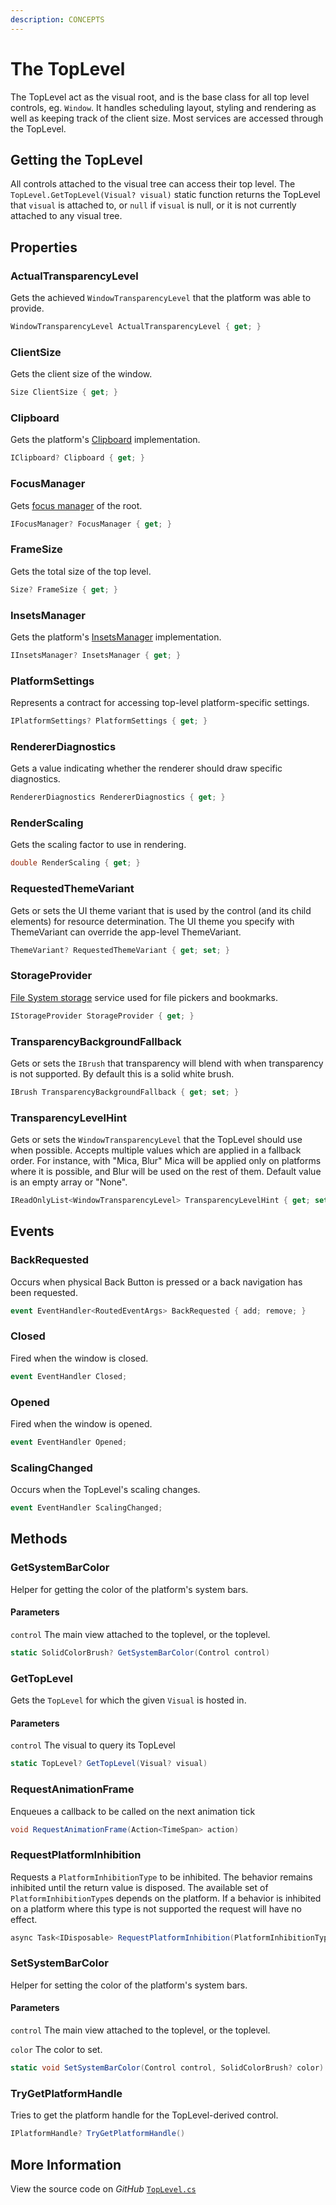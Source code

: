 ```yaml
---
description: CONCEPTS
---
```


# The TopLevel

The TopLevel act as the visual root, and is the base class for all top level controls, eg. `Window`. It handles scheduling layout, styling and rendering as well as keeping track of the client size. Most services are accessed through the TopLevel.

## Getting the TopLevel
All controls attached to the visual tree can access their top level. The `TopLevel.GetTopLevel(Visual? visual)` static function returns the TopLevel that `visual` is attached to, or `null` if `visual` is null, or it is not currently attached to any visual tree.

## Properties

### ActualTransparencyLevel
Gets the achieved `WindowTransparencyLevel` that the platform was able to provide.

```cs
WindowTransparencyLevel ActualTransparencyLevel { get; }
```

### ClientSize
Gets the client size of the window.

```cs
Size ClientSize { get; }
```

### Clipboard
Gets the platform's [Clipboard](./services/clipboard) implementation.

```cs
IClipboard? Clipboard { get; }
```

### FocusManager
Gets [focus manager](./services/focus-manager) of the root.

```cs
IFocusManager? FocusManager { get; }
```

### FrameSize
Gets the total size of the top level.

```cs
Size? FrameSize { get; }
```

### InsetsManager
Gets the platform's [InsetsManager](./services/insets-manager) implementation.

```cs
IInsetsManager? InsetsManager { get; }
```

### PlatformSettings
Represents a contract for accessing top-level platform-specific settings.

```cs
IPlatformSettings? PlatformSettings { get; }
```

### RendererDiagnostics
Gets a value indicating whether the renderer should draw specific diagnostics.

```cs
RendererDiagnostics RendererDiagnostics { get; }
```

### RenderScaling
Gets the scaling factor to use in rendering.

```cs
double RenderScaling { get; }
```

### RequestedThemeVariant
Gets or sets the UI theme variant that is used by the control (and its child elements) for resource determination. The UI theme you specify with ThemeVariant can override the app-level ThemeVariant.

```cs
ThemeVariant? RequestedThemeVariant { get; set; }
```

### StorageProvider
[File System storage](./services/storage-provider/) service used for file pickers and bookmarks.

```cs
IStorageProvider StorageProvider { get; }
```

### TransparencyBackgroundFallback
Gets or sets the `IBrush` that transparency will blend with when transparency is not supported. By default this is a solid white brush.

```cs
IBrush TransparencyBackgroundFallback { get; set; }
```

### TransparencyLevelHint
Gets or sets the `WindowTransparencyLevel` that the TopLevel should use when possible. Accepts multiple values which are applied in a fallback order. For instance, with "Mica, Blur" Mica will be applied only on platforms where it is possible, and Blur will be used on the rest of them. Default value is an empty array or "None".   

```cs
IReadOnlyList<WindowTransparencyLevel> TransparencyLevelHint { get; set; }
```

## Events

### BackRequested
Occurs when physical Back Button is pressed or a back navigation has been requested.

```cs
event EventHandler<RoutedEventArgs> BackRequested { add; remove; }
```

### Closed
Fired when the window is closed.

```cs
event EventHandler Closed;
```

### Opened
Fired when the window is opened.

```cs
event EventHandler Opened;
```

### ScalingChanged
Occurs when the TopLevel's scaling changes.

```cs
event EventHandler ScalingChanged;
```

## Methods

### GetSystemBarColor
Helper for getting the color of the platform's system bars.
#### Parameters
`control` 
The main view attached to the toplevel, or the toplevel.

```cs
static SolidColorBrush? GetSystemBarColor(Control control)
```

### GetTopLevel
Gets the `TopLevel` for which the given `Visual` is hosted in.
#### Parameters
`control` 
The visual to query its TopLevel

```cs
static TopLevel? GetTopLevel(Visual? visual)
```

### RequestAnimationFrame
Enqueues a callback to be called on the next animation tick

```cs
void RequestAnimationFrame(Action<TimeSpan> action)
```

### RequestPlatformInhibition
Requests a `PlatformInhibitionType` to be inhibited. The behavior remains inhibited until the return value is disposed. The available set of `PlatformInhibitionType`s depends on the platform. If a behavior is inhibited on a platform where this type is not supported the request will have no effect.

```cs
async Task<IDisposable> RequestPlatformInhibition(PlatformInhibitionType type, string reason)
```

### SetSystemBarColor
Helper for setting the color of the platform's system bars.
#### Parameters
`control` 
The main view attached to the toplevel, or the toplevel.

`color` 
The color to set.

```cs
static void SetSystemBarColor(Control control, SolidColorBrush? color)
```

### TryGetPlatformHandle
Tries to get the platform handle for the TopLevel-derived control.

```cs
IPlatformHandle? TryGetPlatformHandle()
```


## More Information

View the source code on _GitHub_ [`TopLevel.cs`](https://github.com/AvaloniaUI/Avalonia/blob/master/src/Avalonia.Controls/TopLevel.cs)
